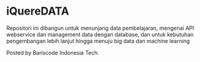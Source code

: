 # iQuereDATA
Repositori ini dibangun untuk menunjang data pembelajaran, mengenai API webservice dan management data dengan database, dan untuk kebutuhan pengembangan lebih lanjut hingga menuju big data dan machine learning

Posted by Bariscode Indonesia Tech.
